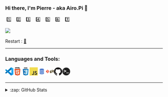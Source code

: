 ### Hi there, I'm Pierre - aka Airo.Pi 👋

&nbsp;[1️⃣](https://readme-profile.mybot-discord.com/play?column=0)&nbsp;&nbsp;&nbsp;
[2️⃣](https://readme-profile.mybot-discord.com/play?column=1)&nbsp;&nbsp;&nbsp;
[3️⃣](https://readme-profile.mybot-discord.com/play?column=2)&nbsp;&nbsp;&nbsp;
[4️⃣](https://readme-profile.mybot-discord.com/play?column=3)&nbsp;&nbsp;&nbsp;
[5️⃣](https://readme-profile.mybot-discord.com/play?column=4)&nbsp;&nbsp;&nbsp;
[6️⃣](https://readme-profile.mybot-discord.com/play?column=5)&nbsp;&nbsp;&nbsp;
[7️⃣](https://readme-profile.mybot-discord.com/play?column=6)

<img src="https://readme-profile.mybot-discord.com/image" width="245"/> 

Restart : [🔄](https://readme-profile.mybot-discord.com/reset)

---

### Languages and Tools:

<img align="left" alt="Visual Studio Code" width="26px" src="https://raw.githubusercontent.com/github/explore/80688e429a7d4ef2fca1e82350fe8e3517d3494d/topics/visual-studio-code/visual-studio-code.png" />
<img align="left" alt="HTML5" width="26px" src="https://raw.githubusercontent.com/github/explore/80688e429a7d4ef2fca1e82350fe8e3517d3494d/topics/html/html.png" />
<img align="left" alt="CSS3" width="26px" src="https://raw.githubusercontent.com/github/explore/80688e429a7d4ef2fca1e82350fe8e3517d3494d/topics/css/css.png" />
<img align="left" alt="JavaScript" width="26px" src="https://raw.githubusercontent.com/github/explore/80688e429a7d4ef2fca1e82350fe8e3517d3494d/topics/javascript/javascript.png" />
<img align="left" alt="SQL" width="26px" src="https://raw.githubusercontent.com/github/explore/80688e429a7d4ef2fca1e82350fe8e3517d3494d/topics/sql/sql.png" />
<img align="left" alt="Git" width="26px" src="https://raw.githubusercontent.com/github/explore/80688e429a7d4ef2fca1e82350fe8e3517d3494d/topics/git/git.png" />
<img align="left" alt="GitHub" width="26px" src="https://raw.githubusercontent.com/github/explore/78df643247d429f6cc873026c0622819ad797942/topics/github/github.png" />
<img align="left" alt="Terminal" width="26px" src="https://raw.githubusercontent.com/github/explore/80688e429a7d4ef2fca1e82350fe8e3517d3494d/topics/terminal/terminal.png" />
<br />
<br />

---

<details>
  <summary>:zap: GitHub Stats</summary>
  <img align="left" alt="AiroPi's GitHub stats" src="https://github-readme-stats.vercel.app/api?username=AiroPi">
</details>
